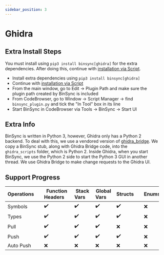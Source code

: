 ```yaml
---
sidebar_position: 3
---
```


# Ghidra

## Extra Install Steps
You must install using `pip3 install binsync[ghidra]` for the extra dependencies.  After doing this, continue with [installation via Script](/quickstart/install#installation-via-script).
- Install extra dependencies using `pip3 install binsync[ghidra]`
- Continue with [installation via Script](/quickstart/install#installation-via-script)
- From the main window, go to Edit -> Plugin Path and make sure the plugin path created by BinSync is included
- From CodeBrowser, go to Window -> Script Manager -> find `binsync_plugin.py` and tick the "In Tool" box in its line
- Start BinSync in CodeBrowser via Tools -> BinSync -> Start UI

## Extra Info
BinSync is written in Python 3, however, Ghidra only has a Python 2 backend. 
To deal with this, we use a vendored version of [ghidra_bridge](https://github.com/justfoxing/ghidra_bridge).
We copy a BinSync stub, along with Ghidra Bridge code, into the `ghidra_scripts` folder, which is Python 2. 
Inside Ghidra, when you start BinSync, we use the Python 2 side to start the Python 3 GUI in another thread. 
We use Ghidra Bridge to make change requests to the Ghidra UI.

## Support Progress

| Operations&nbsp;&nbsp;&nbsp;&nbsp; | Function Headers&nbsp;&nbsp;&nbsp;&nbsp; | Stack Vars&nbsp;&nbsp;&nbsp;&nbsp; | Global Vars&nbsp;&nbsp;&nbsp;&nbsp; | Structs&nbsp;&nbsp;&nbsp;&nbsp; | Enums&nbsp;&nbsp;&nbsp;&nbsp; | Comments&nbsp;&nbsp;&nbsp;&nbsp; |
|------------------------------------|------------------------------------------|------------------------------------|-------------------------------------|---------------------------------|-------------------------------|----------------------------------|
| Symbols   	                        | :heavy_check_mark: 	                     | :heavy_check_mark:    	            | :heavy_check_mark: 					            | :heavy_check_mark: 	 					      | :x: 					                     | :heavy_check_mark: 	             |
| Types     	                        | :heavy_check_mark: 	                     | :heavy_check_mark:    	            | :heavy_check_mark: 					            | :heavy_check_mark: 	 					      | :x: 					                     | :heavy_check_mark: 	             |
| Pull      	                        | :heavy_check_mark: 	                     | :heavy_check_mark:    	            | :heavy_check_mark:					             | :x: 					                       | :x: 					                     | :heavy_check_mark: 	             |
| Push      	                        | :heavy_check_mark: 					                 | :heavy_check_mark:						           | :heavy_check_mark:				              | :heavy_check_mark: 						       | :x: 					                     | :x: 					                        |
| Auto Push 	                        | :x: 					                                | :x:						                          | :x:					                            | :x:					                        | :x: 					                     | :x: 					                        |


